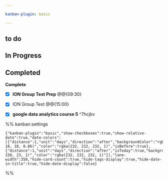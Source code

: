 ```yaml
---

kanban-plugin: basic

---
```


## to do



## In Progress



## Completed

**Complete**
- [x] **ION Group Test Prep** @@{09:30}
- [x] ION Group Test @@{15:00}
- [x] **google data analytics course 5** ^7hcjkv




%% kanban:settings
```
{"kanban-plugin":"basic","show-checkboxes":true,"show-relative-date":true,"date-colors":[{"distance":1,"unit":"days","direction":"after","backgroundColor":"rgba(148, 18, 18, 0.86)","color":"rgba(232, 232, 232, 1)","isBefore":true},{"distance":1,"unit":"days","direction":"after","isToday":true,"backgroundColor":"rgba(13, 158, 23, 1)","color":"rgba(232, 232, 232, 1)"}],"lane-width":350,"hide-card-count":true,"hide-tags-display":true,"hide-date-in-title":true,"hide-date-display":false}
```
%%